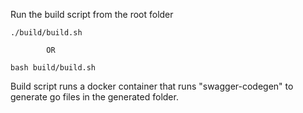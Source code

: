 Run the build script from the root folder 

    
    ./build/build.sh
    
            OR 
   
    bash build/build.sh 
   
    
Build script runs a docker container that runs "swagger-codegen" to generate go files in the generated folder. 
